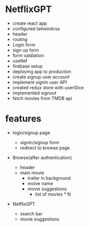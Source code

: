 # NetflixGPT

- create react app
- configured tailwindcss
- header
- routing
- Login form
- sign up form
- form valdiation
- useRef
- firebase setup
- deploying app to production
- create signup user account
- implement signIn user API
- created redux store with userSlice
- implemented signout
- fetch movies from TMDB api

# features

- login/signup page
  - signin/signup form
  - redirect to browse page
- Browse(after authentication)

  - header
  - main movie
    - trailer in background
    - moive name
    - movie suggestions
      - list of movies \* N

- NetflixGPT
  - search bar
  - movie suggestions
